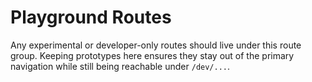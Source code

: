 # Playground Routes

Any experimental or developer-only routes should live under this route group. Keeping prototypes here ensures they stay out of the primary navigation while still being reachable under `/dev/...`.
